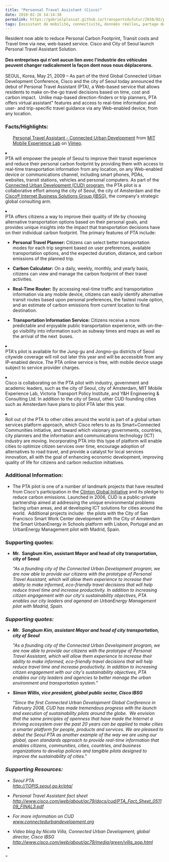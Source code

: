 ```yaml
---
title: "Personnal Travel Assistant (Cisco)"
date: 2010-02-16 14:14:38
permalink: https://gabrielplassat.github.io/transportsdufutur/2010/02/personnal-travel-assistant-cisco.html
tags: [assistant de mobilité, connectivité, données réelles, partage de données, Service de mobilité, TIC, transition générationnelle]
---
```


<div id="releaseheadline">Resident now able to reduce Personal Carbon Footprint, Transit costs and Travel time via new, web-based service. Cisco and City of Seoul launch Personal Travel Assistant Solution.</div> <div> </div> <div><strong>Des entreprises qui n'ont aucun lien avec l'industrie des véhicules peuvent changer radicalement la façon dont nous nous déplacerons.</strong></div> <div> </div> <div>SEOUL, Korea, May 21, 2009 – As part of the third Global Connected Urban Development Conference, Cisco and the city of Seoul today announced the debut of Personal Travel Assistant (PTA), a Web-based service that allows residents to make on-the-go travel decisions based on time, cost and carbon impact.  Unlike map-based direction-finders or trip planners, PTA offers virtual assistant" features and access to real-time information and user- and trip-specific travel guidance via any Web-enabled device, from any location. </div> <h3 align=""justify"">Facts/Highlights: </h3> <ul>   <p><a href=""http://vimeo.com/4212887"">Personal Travel Assistant - Connected Urban Development</a> from <a href=""http://vimeo.com/mitmxl"">MIT Mobile Experience Lab</a> on <a href=""http://vimeo.com/"">Vimeo</a>.</p> <p></p></ul>   <!--more-->  <p> <li> <div>PTA will empower the people of Seoul to improve their transit experience and reduce their personal carbon footprint by providing them with access to real-time transportation information from any location, on any Web-enabled device or communications channel, including smart phones, PDAs, websites, transit stations, vehicles and personal computers. As part of the <a href=""http://www.connectedurbandevelopment.org/"">Connected Urban Development (CUD) program</a>, the PTA pilot is a collaborative effort among the city of Seoul, the city of Amsterdam and the <a href=""http://www.cisco.com/web/about/ac79/index.html"">Cisco® Internet Business Solutions Group (IBSG)</a>, the company's strategic global consulting arm. </div> <p></p> <p></p> <li> <div>PTA offers citizens a way to improve their quality of life by choosing alternative transportation options based on their personal goals, and provides unique insights into the impact that transportation decisions have on their individual carbon footprint. The primary features of PTA include: </div> <p></p> <ul> <p> <li> <div><strong>Personal Travel Planner:</strong> Citizens can select better transportation modes for each trip segment based on user preferences, available transportation options, and the expected duration, distance, and carbon emissions of the planned trip.   </div> <p></p> <p></p> <li> <div><strong>Carbon Calculator:</strong> On a daily, weekly, monthly, and yearly basis, citizens can view and manage the carbon footprint of their travel activities. </div> <p></p> <p></p> <li> <div><strong>Real-Time Router:</strong> By accessing real-time traffic and transportation information via any mobile device, citizens can easily identify alternative transit routes based upon personal preferences, the fastest route option, and an estimate of carbon emissions from current location to final destination. </div> <p></p> <p></p> <li> <div><strong>Transportation Information Service:</strong> Citizens receive a more predictable and enjoyable public transportation experience, with on-the-go visibility into information such as subway times and maps as well as the arrival of the next  buses. </div> <p></p></li> </li></li></li></p></ul> </li> </li>  <p></p> <ul> </ul> <p></p> <li> <div>PTA's pilot is available for the Jung-gu and Jongno-gu districts of Seoul citywide coverage will roll out later this year and will be accessible from any IP-enabled device. The PTA online service is free, with mobile device usage subject to service provider charges. </div> <p></p> <p></p> <li> <div>Cisco is collaborating on the PTA pilot with industry, government and academic leaders, such as the city of Seoul, city of Amsterdam, MIT Mobile Experience Lab, Victoria Transport Policy Institute, and Y&H Engineering & Consulting Ltd. In addition to the city of Seoul, other CUD founding cities such as Amsterdam have plans to pilot PTA later this year. </div> <p></p> <p></p> <li> <div>Roll out of the PTA to other cities around the world is part of a global urban services platform approach, which Cisco refers to as its Smart+Connected Communities initiative, and toward which visionary governments, countries, city planners and the information and communications technology (ICT) industry are moving. Incorporating PTA into this type of platform will enable cities to optimize citizen services over time, encourage adoption of alternatives to road travel, and provide a catalyst for local services innovation, all with the goal of enhancing economic development, improving quality of life for citizens and carbon reduction initiatives. </div> <p></p></li> <h3 align=""justify"">Additional Information: </h3> <ul> <p> <li> <div>The PTA pilot is one of a number of landmark projects that have resulted from Cisco's participation in the <a href=""http://www.clintonglobalinitiative.org/Page.aspx?pid=2356"" target=""_blank"">Clinton Global Initiative</a> and its pledge to reduce carbon emissions. Launched in 2006, CUD is a public-private partnership aimed at addressing the unique environmental problems facing urban areas, and at developing ICT solutions for cities around the world.  Additional projects include:  the pilots with the City of San Francisco Smart Work Center development with the City of Amsterdam the Smart UrbanEnergy in Schools platform with Lisbon, Portugal and an UrbanEnergy Management pilot with Madrid, Spain. </div> <p></p></li> <p></p></p></ul> <h3 align=""justify"">Supporting quotes: </h3> <ul> <p> <li> <div><strong>Mr.  Sangbum Kim, assistant Mayor and head of city transportation, city of Seoul</strong> </div> <p></p> <p><em>"As a founding city of the Connected Urban Development program, we are now able to provide our citizens with the prototype of Personal Travel Assistant, which will allow them experience to increase their ability to make informed, eco-friendly travel decisions that will help reduce travel time and increase productivity. In addition to increasing citizen engagement with our city's sustainability objectives, PTA enables our city leaders and agenand an UrbanEnergy Management pilot with Madrid, Spain. </div> <p></p></li> <p></p></p></ul> <h3 align=""justify"">Supporting quotes: </h3> <ul> <p> <li> <div><strong>Mr.  Sangbum Kim, assistant Mayor and head of city transportation, city of Seoul</strong> </div> <p></p> <p><em>"As a founding city of the Connected Urban Development program, we are now able to provide our citizens with the prototype of Personal Travel Assistant, which will allow them experience to increase their ability to make informed, eco-friendly travel decisions that will help reduce travel time and increase productivity. In addition to increasing citizen engagement with our city's sustainability objectives, PTA enables our city leaders and agencies to better manage the urban environment and transportation system."</em></p> <p></p> <li> <div><strong>Simon Willis, vice president, global public sector, Cisco IBSG</strong> </div> <p></p> <p><em>"Since the first Connected Urban Development Global Conference in February 2008, CUD has made tremendous progress with the launch and execution of sustainability pilots around the globe.  We envision that the same principles of openness that have made the Internet a thriving ecosystem over the past 20 years can be applied to make cities a smarter platform for people, products and services. We are pleased to debut the Seoul PTA as another example of the way we are using our global, open standards approach to provide real-time information that enables citizens, communities, cities, countries, and business organizations to develop policies and tangible pilots designed to improve the sustainability of cities."</em></p></li> </li> <p></p></p></ul> <h3 align=""justify"">Supporting Resources:</h3> <ul> <p> <li> <div>Seoul PTA<br /><a href=""http://topis.seoul.go.kr/pta/"" target=""_blank""><font color=""#800080"">http://TOPIS.seoul.go.kr/pta/</font></a> </div> <p></p> <p></p> <li> <div>Personal Travel Assistant fact sheet <br /><a href=""http://www.cisco.com/web/about/ac79/docs/cud/PTA_Fact_Sheet_051109_FINAL3.pdf""><font color=""#800080"">http://www.cisco.com/web/about/ac79/docs/cud/PTA_Fact_Sheet_051109_FINAL3.pdf</font></a> </div> <p></p> <p></p> <li> <div>For more information on CUD <br /><a href=""http://www.connectedurbandevelopment.org/"" target=""_blank"">www.connectedurbandevelopment.org</a> </div> <p></p> <p></p> <li> <div>Video blog by Nicola Villa, Connected Urban Development, global director, Cisco IBSG <br /><a href=""http://www.cisco.com/web/about/ac79/media/green/villa_pop.html"" title=""http://www.cisco.com/web/about/ac79/media/green/villa_pop.html""><font color=""#800080"">http://www.cisco.com/web/about/ac79/media/green/villa_pop.html</font></a></div></li> <li></li> </li> </li> </li> <p></p></p></ul> </li> </li>   <p></p></p>"
